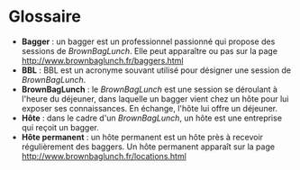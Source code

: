 # Glossaire

* **Bagger** : un bagger est un professionnel passionné qui propose des sessions de _BrownBagLunch_. Elle peut apparaître ou pas sur la page http://www.brownbaglunch.fr/baggers.html
* **BBL** : BBL est un acronyme souvant utilisé pour désigner une session de _BrownBagLunch_.
* **BrownBagLunch** : le _BrownBagLunch_ est une session se déroulant à l'heure du déjeuner, dans laquelle un bagger vient chez un hôte pour lui exposer ses connaissances. En échange, l'hôte lui offre un déjeuner.
* **Hôte** : dans le cadre d'un _BrownBagLunch_, un hôte est une entreprise qui reçoit un bagger.
* **Hôte permanent** : un hôte permanent est un hôte près à recevoir régulièrement des baggers. Un hôte permanent apparaît sur la page http://www.brownbaglunch.fr/locations.html
